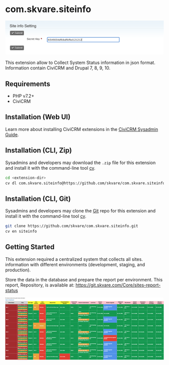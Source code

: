 # com.skvare.siteinfo

![Screenshot](/images/siteinfo_setting.png)

This extension allow to Collect System Status information in json format.
Information contain CiviCRM and Drupal 7, 8, 9, 10.

## Requirements

* PHP v7.2+
* CiviCRM

## Installation (Web UI)

Learn more about installing CiviCRM extensions in the [CiviCRM Sysadmin Guide](https://docs.civicrm.org/sysadmin/en/latest/customize/extensions/).

## Installation (CLI, Zip)

Sysadmins and developers may download the `.zip` file for this extension and
install it with the command-line tool [cv](https://github.com/civicrm/cv).

```bash
cd <extension-dir>
cv dl com.skvare.siteinfo@https://github.com/skvare/com.skvare.siteinfo/archive/master.zip
```

## Installation (CLI, Git)

Sysadmins and developers may clone the [Git](https://en.wikipedia.org/wiki/Git) repo for this extension and
install it with the command-line tool [cv](https://github.com/civicrm/cv).

```bash
git clone https://github.com/skvare/com.skvare.siteinfo.git
cv en siteinfo
```

## Getting Started

This extension required a centralized system that collects all sites.
information with different environments (development, staging, and production).

Store the data in the database and prepare the report per environment. This report, Repository, is available at: https://git.skvare.com/Core/sites-report-status

![Screenshot](/images/siteinfo_dashabord.png)
